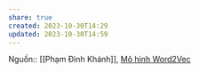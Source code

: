 ```yaml
---
share: true
created: 2023-10-30T14:29
updated: 2023-10-30T14:59
---
```

Nguồn:: [[Phạm Đình Khánh]], [Mô hình Word2Vec](https://phamdinhkhanh.github.io/2019/04/29/ModelWord2Vec.html)
